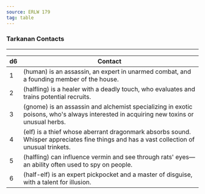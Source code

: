 ```yaml
---
source: ERLW 179
tag: table
---
```


### Tarkanan Contacts
---
|d6|Contact|
|----|------------|
|1| (human) is an assassin, an expert in unarmed combat, and a founding member of the house.|
|2| (halfling) is a healer with a deadly touch, who evaluates and trains potential recruits.|
|3| (gnome) is an assassin and alchemist specializing in exotic poisons, who's always interested in acquiring new toxins or unusual herbs.|
|4| (elf) is a thief whose aberrant dragonmark absorbs sound. Whisper appreciates fine things and has a vast collection of unusual trinkets.|
|5| (halfling) can influence vermin and see through rats' eyes—an ability often used to spy on people.|
|6| (half-elf) is an expert pickpocket and a master of disguise, with a talent for illusion.|
